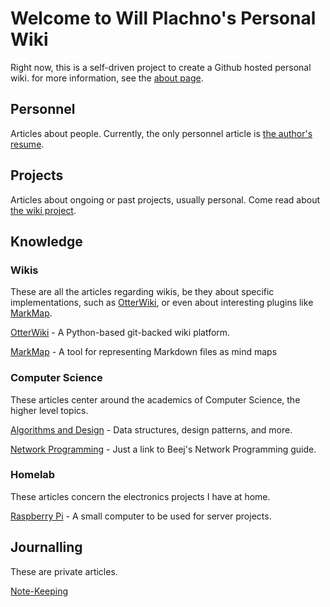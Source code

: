 # Welcome to Will Plachno's Personal Wiki

Right now, this is a self-driven project to create a Github hosted personal wiki. for more information, see the [about page](about.md).

## Personnel

Articles about people. Currently, the only personnel article is [the author's resume](wpresume.md). 

## Projects

Articles about ongoing or past projects, usually personal. Come read about [the wiki project](project_wiki.md).

<!---
### Family Profiles
--->

## Knowledge

<!---
### Computing

#### Software

##### Programming Languages

##### Server Software

--->

### Wikis

These are all the articles regarding wikis, be they about specific implementations, such as [OtterWiki](otterwiki.md), or even about interesting plugins like [MarkMap](markmap.md).

[OtterWiki](otterwiki.md) - A Python-based git-backed wiki platform.

[MarkMap](markmap.md) - A tool for representing Markdown files as mind maps

<!---
##### Operating Systems
--->

### Computer Science

These articles center around the academics of Computer Science, the higher level topics.

[Algorithms and Design](algorithmanddesign.md) - Data structures, design patterns, and more.

[Network Programming](networkprogramming.md) - Just a link to Beej's Network Programming guide.

### Homelab

These articles concern the electronics projects I have at home. 

[Raspberry Pi](raspberrypi.md) - A small computer to be used for server projects.

## Journalling

These are private articles. 

[Note-Keeping](notekeeping.md) 


